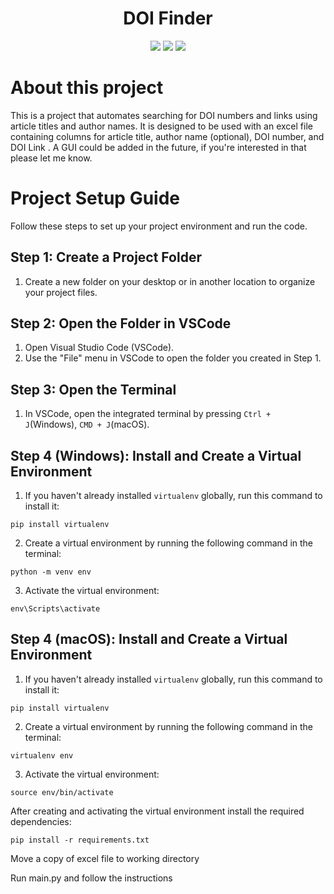<h1 align="center">DOI Finder</h1>

<p align="center">
  
<img src="https://img.shields.io/badge/made%20by-berkeokur-blue.svg?color=%23009FFD" >

<img src="https://img.shields.io/badge/version-0.2.2 Beta-brightgreen?color=%7fff00">

<img src="https://badges.frapsoft.com/os/v1/open-source.svg?v=103" >
</p>

# About this project

This is a project that automates searching for DOI numbers and links using article titles and author names.
It is designed to be used with an excel file containing columns for article title, author name (optional), DOI number, and DOI Link .
A GUI could be added in the future, if you're interested in that please let me know.

# Project Setup Guide

Follow these steps to set up your project environment and run the code.

## Step 1: Create a Project Folder

1. Create a new folder on your desktop or in another location to organize your project files.

## Step 2: Open the Folder in VSCode

1. Open Visual Studio Code (VSCode).
2. Use the "File" menu in VSCode to open the folder you created in Step 1.

## Step 3: Open the Terminal

1. In VSCode, open the integrated terminal by pressing `Ctrl + J`(Windows), `CMD + J`(macOS).

## Step 4 (Windows): Install and Create a Virtual Environment

1. If you haven't already installed `virtualenv` globally, run this command to install it:

```
pip install virtualenv
```

2. Create a virtual environment by running the following command in the terminal:

```
python -m venv env
```
3. Activate the virtual environment:

```
env\Scripts\activate
```

## Step 4 (macOS): Install and Create a Virtual Environment

1. If you haven't already installed `virtualenv` globally, run this command to install it:

```
pip install virtualenv
```

2. Create a virtual environment by running the following command in the terminal:

```
virtualenv env
```

3. Activate the virtual environment:

```
source env/bin/activate
```

After creating and activating the virtual environment
install the required dependencies:

```
pip install -r requirements.txt
```

Move a copy of excel file to working directory

Run main.py and follow the instructions